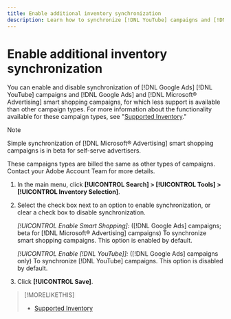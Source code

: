 ```yaml
---
title: Enable additional inventory synchronization
description: Learn how to synchronize [!DNL YouTube] campaigns and [!DNL Google Ads] and [!DNL Microsoft® Advertising] smart shopping campaigns.
---
```

# Enable additional inventory synchronization

You can enable and disable synchronization of [!DNL Google Ads] [!DNL YouTube] campaigns and [!DNL Google Ads] and [!DNL Microsoft® Advertising] smart shopping campaigns, for which less support is available than other campaign types. For more information about the functionality available for these campaign types, see "[Supported Inventory](/help/search-social-commerce/introduction/supported-inventory.md)."

>[!NOTE]
>
>Simple synchronization of [!DNL Microsoft® Advertising] smart shopping campaigns is in beta for self-serve advertisers.

These campaigns types are billed the same as other types of campaigns. Contact your Adobe Account Team for more details.

1. In the main menu, click **[!UICONTROL Search] > [!UICONTROL Tools] > [!UICONTROL Inventory Selection]**.

1. Select the check box next to an option to enable synchronization, or clear a check box to disable synchronization.
   
   *[!UICONTROL Enable Smart Shopping]:* ([!DNL Google Ads] campaigns; beta for [!DNL Microsoft® Advertising] campaigns) To synchronize smart shopping campaigns. This option is enabled by default.

   *[!UICONTROL Enable [!DNL YouTube]]:* ([!DNL Google Ads] campaigns only) To synchronize [!DNL YouTube] campaigns. This option is disabled by default.

1. Click **[!UICONTROL Save]**.

>[!MORELIKETHIS]
>
>* [Supported Inventory](/help/search-social-commerce/introduction/supported-inventory.md)
